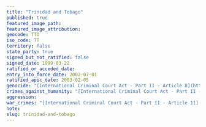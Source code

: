 ```yaml
---
title: "Trinidad and Tobago"
published: true
featured_image_path:
featured_image_attribution:
geocode: TTO
iso_code: TT
territory: false
state_party: true
signed_but_not_ratified: false
signed_date: 1999-03-22
ratified_or_acceded_date:
entry_into_force_date: 2002-07-01
ratified_apic_date: 2003-02-05
genocide: "[International Criminal Court Act - Part II - Article 8](https://iccdb.hrlc.net/data/doc/167/keyword/46/)"
crimes_against_humanity: "[International Criminal Court Act - Part II - Article 10](https://iccdb.hrlc.net/data/doc/167/keyword/13/)"
aggression:
war_crimes: "[International Criminal Court Act - Part II - Article 11](https://iccdb.hrlc.net/data/doc/167/keyword/145/)"
note:
slug: trinidad-and-tobago
---
```

